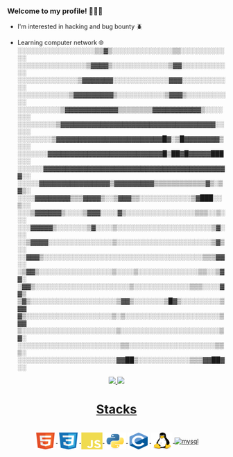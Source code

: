  <!-- Introdução--> 


### Welcome to my profile! 🍪🇧🇷 
- I'm interested in hacking and bug bounty 🪲
- Learning computer network 🌐
░░░░░░░░░░░░░░░░░░▒▒▓▒░░░░░░░░░░░░░░▒▒░░░░░░░░░░░░
░░░░░░░░░░░░░░░░▒▓▓▓▓▒░░░░░░░░░░░░░▒▓▓░░░░░░░░░░░░
░░░░░░░░░░░░░░▒▓▓▓▓▓▓▓░░░░░░░░░░░░░▓▓▓░░░░░░░░░░░░
░░░░░░░░░░░░▒▓▓▓▓▓▓▓▓▓▒░░░░░░░░░░░▒▓▓▓▒░░░░░░░░░░░
░░░░░░░░░░▒▓▓▓▓▓▓▓▓▓▓▓▓▒▒▒▒▒▒▒▒▓▓▓▓▓▓▓▓▓▓▓▒░░░░░░░
░░░░░░░░░▒▓▓▓▓▓▓▓▓▓▓▓▓▓▓▓▓▓▓▓▓▓▓▓▓▓▓▓▓▓▓▓▓▓▓▓░░░░░
░░░░░░░░▒▓▓▓▓▓▓▓▓▓▓▓▓▓▓▓▓▓▓▓▓▓▓▓▓█▓░▒█▓▓▓▓▓▓▓▓▒░░░
░░░░░░░▓▓▓▓▓▓▓▓▓▓▓▓▓▓▓▓▓▓▓▓▓▓▓▓▓▓█▒██▓█▓▓▓▓▓███░░░
░░░░░░▓▓▓▓▓▓▓▓▓▓▓▓▓▓▓▓▓▓▓▓▓▓▓▓▓▓▓▓▓▓▓▓▓▓▓▓▓▓▓▓▓▓░░
░░░░░▓▓▓▓▓▓▓▓▓▓▓▓▓▓▓▓▒▓▓▓▓▓▓▓▓▓▒▒▒▒▒▒▒▒▒▒▒▒▓▒░▒▓▒░
░░░░▓▓▓▓▓▓▓▓▒▒▒▓▓▓▓▒░░▒▓▓▓▒▒░░░░░░░░░░░░▒▓███░░▒░░
░░░▒▓▓▓▓▓▓▒░░░░▒▓▓▓░░░░▓▒░░░░░░░░░░░░░░░░▒▒▒░░▒░░░
░░░▓▓▓▓▓▒░░░░░░░▒▓░░░░▒░░░░░░░░░░░░░░░░░░░░░░▒▓░░░
░░▒▓▓▓▓░░░░░░░░░░░░░░░▒░░░░░░░░░░░░░░░░░░░░░░▒▓▒░░
░░▓▓▓▒░░░░░░░░░░░░░░░░░░░░░░░░░░░░░░░░░░░░░▒▒▒▓▓░░
░▒▓▓▒░░░░░░░░░░░░░░░░░▒░░░░▒░░░░░░░░░░░░░░▒▒░░▒▓▓░
░▓▓▒░░░░░░░░░░░░░░░░░░░░░░▒░░░░░░░░░░░░░▒▒▒░░░░▓▓▒
▒▓▒░░░░░░░░░░░░░░░░░░░░▒▓▓▒░░░░░░░▒█▓▒░░░░░░░░░▒▓▓
▓▒░░░░░░░░░░░░░░░░░░░░▒░▒░░░░░░░░░░░░░░░░░░░░░░▒▓▓
▒░░░░░░░░░░░░░░░░░░░░░░▒░░░░░░░░░░░░░░░░░░░░░░░▒▓░
░░░░░░░░░░░░░░░░░░░░░░░░▒▒░░░░░░░░░░░░░░░░░░░░▒▒▒░
░░░░░░░░░░░░░░░░░░░░░░░▓▓██▒░░░░░░░░░░░░▒▒▒▓▓██▓░░





  <!-- Logs de commits--> 

<div align="center">
  <a href="https://github.com/gitmurilo">
  <img height="180em" src="https://github-readme-stats.vercel.app/api?username=gitmurilo&show_icons=true&theme=blue-green&include_all_commits=true&count_private=true"/>
  <img height="180em" src="https://github-readme-stats.vercel.app/api/top-langs/?username=gitmurilo&layout=compact&langs_count=7&theme=blue-green"/>
</div>
  
  
  <!-- Tecnologias que utilizo--> 
 

<h1 align="center"> Stacks </h1>
<div style="display: inline_block" align="center"><br>
  <img align="center" alt="html" height="40" width="50" src="https://github.com/devicons/devicon/blob/master/icons/html5/html5-original.svg"/>
  <img align="center" alt="css" height="40" width="50" src="https://github.com/devicons/devicon/blob/master/icons/css3/css3-original.svg" />
  <img align="center" alt="javascript" height="40" width="50" src="https://github.com/devicons/devicon/blob/master/icons/javascript/javascript-plain.svg"/>
  <img align="center" alt="python" height="40" width="50" src="https://github.com/devicons/devicon/blob/master/icons/python/python-original.svg"/>
  <img align="center" alt="c" height="40" width="50" src="https://github.com/devicons/devicon/blob/master/icons/c/c-original.svg"/>
  <img align="center" alt="linux" height="40" width="50" src="https://github.com/devicons/devicon/blob/master/icons/linux/linux-original.svg" />
  <img align="center" alt="mysql" height="40" width="50" src="https://cdn.jsdelivr.net/gh/devicons/devicon/icons/mysql/mysql-plain.svg" />

  </div><br/>
